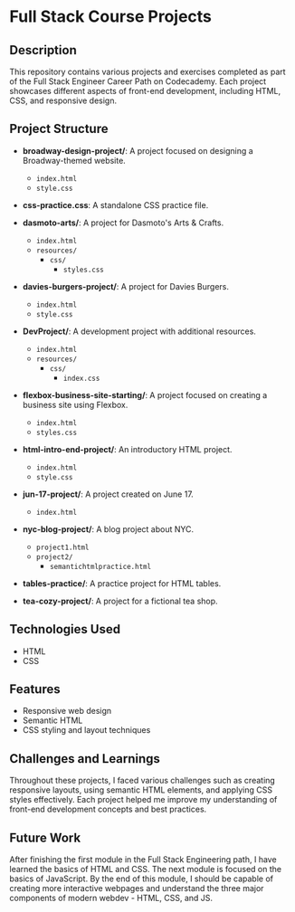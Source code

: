 # Full Stack Course Projects

## Description

This repository contains various projects and exercises completed as part of the Full Stack Engineer Career Path on Codecademy. Each project showcases different aspects of front-end development, including HTML, CSS, and responsive design.

## Project Structure

- **broadway-design-project/**: A project focused on designing a Broadway-themed website.
  - `index.html`
  - `style.css`

- **css-practice.css**: A standalone CSS practice file.

- **dasmoto-arts/**: A project for Dasmoto's Arts & Crafts.
  - `index.html`
  - `resources/`
    - `css/`
      - `styles.css`

- **davies-burgers-project/**: A project for Davies Burgers.
  - `index.html`
  - `style.css`

- **DevProject/**: A development project with additional resources.
  - `index.html`
  - `resources/`
    - `css/`
      - `index.css`

- **flexbox-business-site-starting/**: A project focused on creating a business site using Flexbox.
  - `index.html`
  - `styles.css`

- **html-intro-end-project/**: An introductory HTML project.
  - `index.html`
  - `style.css`

- **jun-17-project/**: A project created on June 17.
  - `index.html`

- **nyc-blog-project/**: A blog project about NYC.
  - `project1.html`
  - `project2/`
    - `semantichtmlpractice.html`

- **tables-practice/**: A practice project for HTML tables.

- **tea-cozy-project/**: A project for a fictional tea shop.

## Technologies Used

- HTML
- CSS

## Features

- Responsive web design
- Semantic HTML
- CSS styling and layout techniques

## Challenges and Learnings

Throughout these projects, I faced various challenges such as creating responsive layouts, using semantic HTML elements, and applying CSS styles effectively. Each project helped me improve my understanding of front-end development concepts and best practices.

## Future Work

After finishing the first module in the Full Stack Engineering path, I have learned the basics of HTML
and CSS. The next module is focused on the basics of JavaScript. By the end of this module, I should
be capable of creating more interactive webpages and understand the three major components of modern
webdev - HTML, CSS, and JS.
